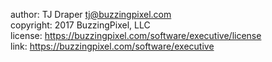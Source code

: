 author: TJ Draper <tj@buzzingpixel.com>  
copyright: 2017 BuzzingPixel, LLC  
license: https://buzzingpixel.com/software/executive/license  
link: https://buzzingpixel.com/software/executive
